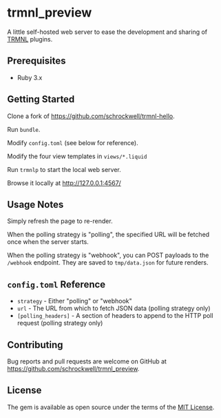 # trmnl_preview

A little self-hosted web server to ease the development and sharing of [TRMNL](https://usetrmnl.com/) plugins.

## Prerequisites

- Ruby 3.x

## Getting Started

Clone a fork of https://github.com/schrockwell/trmnl-hello.

Run `bundle`.

Modify `config.toml` (see below for reference).

Modify the four view templates in `views/*.liquid`

Run `trmnlp` to start the local web server.

Browse it locally at http://127.0.0.1:4567/

## Usage Notes

Simply refresh the page to re-render.

When the polling strategy is "polling", the specified URL will be fetched once when the server starts.

When the polling strategy is "webhook", you can POST payloads to the `/webhook` endpoint. They are saved to `tmp/data.json` for future renders.

## `config.toml` Reference

- `strategy` - Either "polling" or "webhook"
- `url` - The URL from which to fetch JSON data (polling strategy only)
- `[polling_headers]` - A section of headers to append to the HTTP poll request (polling strategy only)

## Contributing

Bug reports and pull requests are welcome on GitHub at https://github.com/schrockwell/trmnl_preview.

## License

The gem is available as open source under the terms of the [MIT License](https://opensource.org/licenses/MIT).
